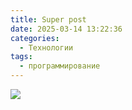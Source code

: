 ```yaml
---
title: Super post
date: 2025-03-14 13:22:36
categories: 
  - Технологии
tags:
  - программирование
---
```


![](/Super-post/natacomp290125.jpg)
